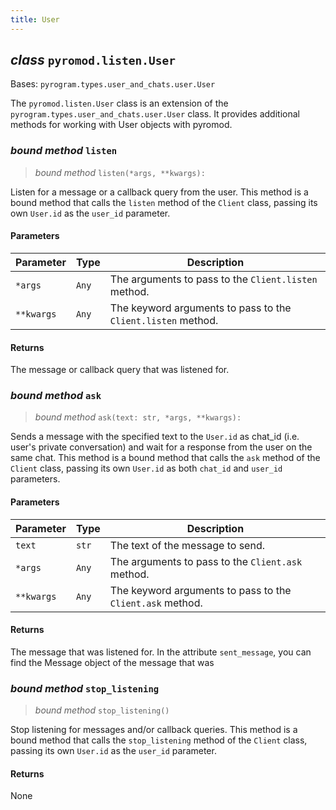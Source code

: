 ```yaml
---
title: User
---
```


## *class* `pyromod.listen.User`

Bases: `pyrogram.types.user_and_chats.user.User`

The `pyromod.listen.User` class is an extension of the `pyrogram.types.user_and_chats.user.User` class. It provides additional
methods for working with User objects with pyromod.

### *bound method* `listen`

> *bound method* `listen(*args, **kwargs):`

Listen for a message or a callback query from the user. This method is a bound method that calls the `listen` method of
the `Client`
class, passing its own `User.id` as the `user_id` parameter.

#### Parameters

Parameter | Type | Description
--- | --- | ---
`*args` | `Any` | The arguments to pass to the `Client.listen` method.
`**kwargs` | `Any` | The keyword arguments to pass to the `Client.listen` method.

#### Returns

The message or callback query that was listened for.

### *bound method* `ask`

> *bound method* `ask(text: str, *args, **kwargs):`

Sends a message with the specified text to the `User.id` as chat_id (i.e. user's private conversation) and wait for a
response from the user on the same chat. This method is a bound
method that calls
the `ask` method of the `Client` class, passing its own `User.id` as both `chat_id` and `user_id` parameters.

#### Parameters

Parameter | Type | Description
--- | --- | ---
`text` | `str` | The text of the message to send.
`*args` | `Any` | The arguments to pass to the `Client.ask` method.
`**kwargs` | `Any` | The keyword arguments to pass to the `Client.ask` method.

#### Returns

The message that was listened for. In the attribute `sent_message`, you can find the Message object of the message that was

### *bound method* `stop_listening`

> *bound method* `stop_listening()`

Stop listening for messages and/or callback queries. This method is a bound method that calls the `stop_listening`
method
of the `Client` class, passing its own `User.id` as the `user_id` parameter.

#### Returns
None
